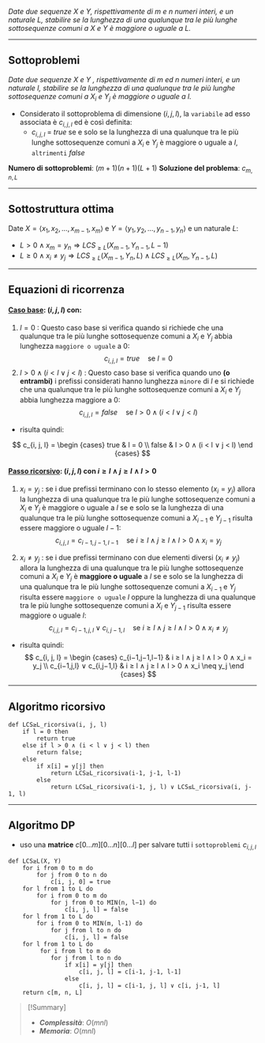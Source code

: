 *Date due sequenze $X$ e $Y$, rispettivamente di $m$ e $n$ numeri interi, e un naturale $L$, stabilire se la lunghezza di una qualunque tra le più lunghe sottosequenze comuni a $X$ e $Y$ è maggiore o uguale a $L$.*

---
## Sottoproblemi

*Date due sequenze $X$ e $Y$ , rispettivamente di $m$ ed $n$ numeri interi, e un naturale $l$, stabilire se la lunghezza di una qualunque tra le più lunghe sottosequenze comuni a $X_i$ e $Y_j$ è maggiore o uguale a $l$.*

- Considerato il sottoproblema di dimensione $(i, j, l)$, la `variabile` ad esso associata è $c_{i,j,l}$ ed è così definita:
	- $c_{i,j, l}$ = $true$ se e solo se la lunghezza di una qualunque tra le più lunghe sottosequenze comuni a $X_i$ e $Y_j$ è maggiore o uguale a $l$, `altrimenti` $false$

**Numero di sottoproblemi**: $(m+1)(n+1)(L+1)$
**Soluzione del problema**: $c_{m, n, L}$

---
## Sottostruttura ottima

Date $X=⟨x_1, x_2, …, x_{m-1}, x_m⟩$ e $Y=⟨y_1, y_2, …, y_{n-1}, y_n⟩$ e un naturale $L$:

- $L > 0 \land x_m = y_n \Rightarrow LCS_{≥L}(X_{m-1}, Y_{n-1}, L-1)$ 
- $L ≥ 0 ∧ x_i \neq y_j \Rightarrow LCS_{≥L}(X_{m-1}, Y_{n}, L) ∧ LCS_{≥L}(X_{m}, Y_{n-1}, L)$

---
## Equazioni di ricorrenza
#### <u>**Caso base**</u>: $(i, j, l)$ con:
1. $l = 0$ :
	Questo caso base si verifica quando si richiede che una qualunque tra le più lunghe sottosequenze comuni a $X_i$ e $Y_j$ abbia lunghezza `maggiore o uguale` a $0$: $$c_{i, j, l} = true \quad\text{se } l = 0$$
2. $l > 0 ∧ (i < l ∨ j < l)$ :
	Questo caso base si verifica quando uno **(o entrambi)** i prefissi considerati hanno lunghezza `minore` di $l$ e si richiede che una qualunque tra le più lunghe sottosequenze comuni a $X_i$ e $Y_j$ abbia lunghezza maggiore a $0$: $$c_{i, j, l} = false \quad\text{se } l > 0 ∧ (i < l ∨ j < l)$$
- risulta quindi:

$$
c_{i, j, l} = 
\begin {cases} 
true & l = 0 \\
false & l > 0 ∧ (i < l ∨ j < l)
\end {cases}
$$

#### <u>**Passo ricorsivo**</u>: $(i, j, l)$ con $i ≥ l ∧ j ≥ l ∧ l > 0$
1. $x_i = y_j$ : 
	se i due prefissi terminano con lo stesso elemento $(x_i = y_j)$ allora la lunghezza di una qualunque tra le più lunghe sottosequenze comuni a $X_i$ e $Y_j$ è maggiore o uguale a $l$ se e solo se la lunghezza di una qualunque tra le più lunghe sottosequenze comuni a $X_{i−1}$ e $Y_{j−1}$ risulta essere maggiore o uguale $l−1$:
$$c_{i,j,l} = c_{i−1,j−1,l−1} \quad\text{se } i ≥ l ∧ j ≥ l ∧ l > 0 ∧ x_i = y_j$$

2. $x_i \neq y_j$ : 
	se i due prefissi terminano con due elementi diversi $(x_i \neq y_j)$ allora la lunghezza di una qualunque tra le più lunghe sottosequenze comuni a $X_i$ e $Y_j$ è **maggiore o uguale** a $l$ se e solo se la lunghezza di una qualunque tra le più lunghe sottosequenze comuni a $X_{i−1}$ e $Y_j$ risulta essere `maggiore o uguale` $l$ oppure la lunghezza di una qualunque tra le più lunghe sottosequenze comuni a $X_i$ e $Y_{j−1}$ risulta essere maggiore o uguale $l$:
$$c_{i,j,l} = c_{i−1,j,l} ∨ c_{i,j−1,l} \quad\text{se } i ≥ l ∧ j ≥ l ∧ l > 0 ∧ x_i \neq y_j$$
- risulta quindi:
$$
c_{i, j, l} = 
\begin {cases}
c_{i−1,j−1,l−1} & i ≥ l ∧ j ≥ l ∧ l > 0 ∧ x_i = y_j \\
c_{i−1,j,l} ∨ c_{i,j−1,l} & i ≥ l ∧ j ≥ l ∧ l > 0 ∧ x_i \neq y_j
\end {cases}
$$
---
## Algoritmo ricorsivo

``` Pseudocodice TI:"LCS≥L_ricorsiva" "FOLD"
def LCS≥L_ricorsiva(i, j, l)
	if l = 0 then
		return true
	else if l > 0 ∧ (i < l ∨ j < l) then
		return false;
	else
		if x[i] = y[j] then
			return LCS≥L_ricorsiva(i-1, j-1, l-1)
		else
			return LCS≥L_ricorsiva(i-1, j, l) ∨ LCS≤L_ricorsiva(i, j-1, l)
```

---
## Algoritmo DP

- uso una **matrice** $c[0...m][0...n][0...l]$ per salvare tutti i `sottoproblemi` $c_{i, j, l}$

``` Pseudocodice TI:"LCS≥L" "FOLD"
def LCS≥L(X, Y) 
	for i from 0 to m do
		for j from 0 to n do
			c[i, j, 0] = true
	for l from 1 to L do
		for i from 0 to m do
			for j from 0 to MIN(n, l−1) do
				c[i, j, l] = false
	for l from 1 to L do
		for i from 0 to MIN(m, l-1) do
			for j from l to n do
				c[i, j, l] = false
	for l from 1 to L do
		 for i from l to m do
			for j from l to n do
				if x[i] = y[j] then
					c[i, j, l] = c[i-1, j-1, l-1]
				else
					c[i, j, l] = c[i-1, j, l] ∨ c[i, j-1, l]
	return c[m, n, L]
```

> [!Summary]
> - ***Complessità***: $O(mnl)$
> - ***Memoria***: $O(mnl)$